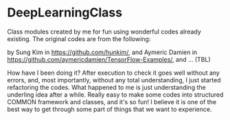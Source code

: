 # DeepLearningClass

Class modules created by me for fun using wonderful codes already existing. The original codes are from the following:

by Sung Kim in https://github.com/hunkim/,
and Aymeric Damien in https://github.com/aymericdamien/TensorFlow-Examples/, and ... (TBL)

How have I been doing it? After execution to check it goes well without any errors, and, most importantly, without any total understanding, I just started refactoring the codes. What happened to me is just understanding the underling idea after a while. Really easy to make some codes into structured COMMON framework and classes, and it's so fun! I believe it is one of the best way to get through some part of things that we want to experience. 

